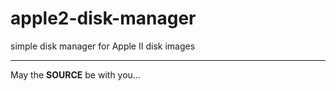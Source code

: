 apple2-disk-manager
===================

simple disk manager for Apple II disk images

---
May the **SOURCE** be with you...
